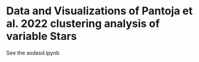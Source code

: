 # Data and Visualizations of Pantoja et al. 2022 clustering analysis of variable Stars

See the asdasd.ipynb

